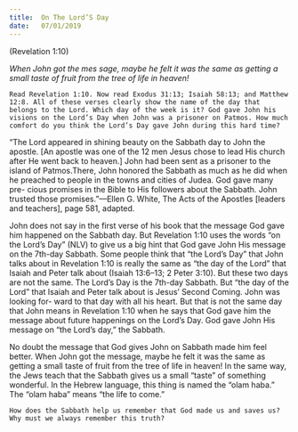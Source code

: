 ```yaml
---
title:  On The Lord’S Day
date:   07/01/2019
---
```


(Revelation 1:10)

_When John got the mes­ sage, maybe he felt it was the same as getting a small taste of fruit from the tree of life in heaven!_

`Read Revelation 1:10. Now read Exodus 31:13; Isaiah 58:13; and Matthew 12:8. All of these verses clearly show the name of the day that belongs to the Lord. Which day of the week is it? God gave John his visions on the Lord’s Day when John was a prisoner on Patmos. How much comfort do you think the Lord’s Day gave John during this hard time?`

“The Lord appeared in shining beauty on the Sabbath day to John the apostle. [An apostle was one of the 12 men Jesus chose to lead His church after He went back to heaven.] John had been sent as a prisoner to the island of Patmos.There, John honored the Sabbath as much as he did when he preached to people in the towns and cities of Judea. God gave many pre- cious promises in the Bible to His followers about the Sabbath. John trusted those promises.”—Ellen G. White, The Acts of the Apostles [leaders and teachers], page 581, adapted.

John does not say in the first verse of his book that the message God gave him happened on the Sabbath day. But Revelation 1:10 uses the words “on the Lord’s Day” (NLV) to give us a big hint that God gave John His message on the 7th-day Sabbath. Some people think that “the Lord’s Day” that John talks about in Revelation 1:10 is really the same as “the day of the Lord” that Isaiah and Peter talk about (Isaiah 13:6–13; 2 Peter 3:10). But these two days are not the same. The Lord’s Day is the 7th-day Sabbath. But “the day of the Lord” that Isaiah and Peter talk about is Jesus’ Second Coming. John was looking for- ward to that day with all his heart. But that is not the same day that John means in Revelation 1:10 when he says that God gave him the message about future happenings on the Lord’s Day. God gave John His message on “the Lord’s day,” the Sabbath.

No doubt the message that God gives John on Sabbath made him feel better. When John got the message, maybe he felt it was the same as getting a small taste of fruit from the tree of life in heaven! In the same way, the Jews teach that the Sabbath gives us a small “taste” of something wonderful. In the Hebrew language, this thing is named the “olam haba.” The “olam haba” means “the life to come.”

`How does the Sabbath help us remember that God made us and saves us? Why must we always remember this truth?`